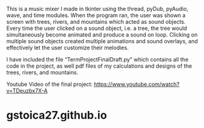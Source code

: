 This is a music mixer I made in tkinter using the thread, pyDub, pyAudio, wave, and time modules. When the program ran, the user was shown a screen with trees, rivers, and mountains which acted as sound objects. Every time the user clicked on a sound object, i.e. a tree, the tree would simultaneously become animated and produce a sound on loop. Clicking on multiple sound objects created multiple animations and sound overlays, and effectively let the user customize their melodies. 

I have included the file “TermProjectFinalDraft.py” which contains all the code in the project, as well pdf files of my calculations and designs of the trees, rivers, and mountains.

Youtube Video of the final project: https://www.youtube.com/watch?v=TDeuzbx7X-A

# gstoica27.github.io
